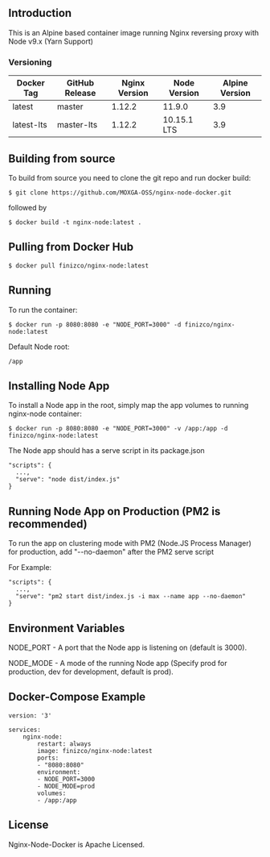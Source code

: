 ## Introduction
This is an Alpine based container image running Nginx reversing proxy with Node v9.x (Yarn Support)

### Versioning
| Docker Tag | GitHub Release | Nginx Version | Node Version | Alpine Version |
|-----|-------|-----|--------|--------|
| latest | master | 1.12.2 | 11.9.0 | 3.9 |
| latest-lts | master-lts | 1.12.2 | 10.15.1 LTS | 3.9 |

## Building from source
To build from source you need to clone the git repo and run docker build:
```
$ git clone https://github.com/MOXGA-OSS/nginx-node-docker.git
```

followed by
```
$ docker build -t nginx-node:latest .
```

## Pulling from Docker Hub
```
$ docker pull finizco/nginx-node:latest
```

## Running
To run the container:
```
$ docker run -p 8080:8080 -e "NODE_PORT=3000" -d finizco/nginx-node:latest
```

Default Node root:
```
/app
```

## Installing Node App
To install a Node app in the root, simply map the app volumes to running nginx-node container:

```
$ docker run -p 8080:8080 -e "NODE_PORT=3000" -v /app:/app -d finizco/nginx-node:latest
```

The Node app should has a serve script in its package.json

```
"scripts": {
  ...,
  "serve": "node dist/index.js"
}
```

## Running Node App on Production (PM2 is recommended)

To run the app on clustering mode with PM2 (Node.JS Process Manager) for production, add "--no-daemon" after the PM2 serve script

For Example:

```
"scripts": {
  ...,
  "serve": "pm2 start dist/index.js -i max --name app --no-daemon"
}
```

## Environment Variables

NODE_PORT - A port that the Node app is listening on (default is 3000).

NODE_MODE - A mode of the running Node app (Specify prod for production, dev for development, default is prod).

## Docker-Compose Example

```
version: '3'

services:
    nginx-node:
        restart: always
        image: finizco/nginx-node:latest
        ports:
        - "8080:8080"
        environment:
        - NODE_PORT=3000
        - NODE_MODE=prod
        volumes:
        - /app:/app
```
## License

Nginx-Node-Docker is Apache Licensed.

